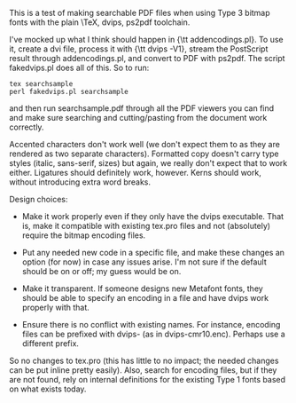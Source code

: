 This is a test of making searchable PDF files when using Type 3 bitmap
fonts with the plain \TeX, dvips, ps2pdf toolchain.

I've mocked up what I think should happen in {\tt addencodings.pl}.
To use it, create a dvi file, process it with {\tt dvips -V1}, stream
the PostScript result through addencodings.pl, and convert to PDF with
ps2pdf.  The script fakedvips.pl does all of this.  So to run:

    tex searchsample
    perl fakedvips.pl searchsample

and then run searchsample.pdf through all the PDF viewers you can find
and make sure searching and cutting/pasting from the document work
correctly.

Accented characters don't work well (we don't expect them to as they
are rendered as two separate characters).  Formatted copy doesn't
carry type styles (italic, sans-serif, sizes) but again, we really
don't expect that to work either.  Ligatures should definitely work,
however.  Kerns should work, without introducing extra word breaks.

Design choices:

* Make it work properly even if they only have the dvips executable.
That is, make it compatible with existing tex.pro files and not
(absolutely) require the bitmap encoding files.

* Put any needed new code in a specific file, and make these changes
an option (for now) in case any issues arise.  I'm not sure if the
default should be on or off; my guess would be on.

* Make it transparent.  If someone designs new Metafont fonts, they
should be able to specify an encoding in a file and have dvips work
properly with that.

* Ensure there is no conflict with existing names.  For instance,
encoding files can be prefixed with dvips- (as in dvips-cmr10.enc).
Perhaps use a different prefix.

So no changes to tex.pro (this has little to no impact; the needed
changes can be put inline pretty easily).  Also, search for encoding
files, but if they are not found, rely on internal definitions for
the existing Type 1 fonts based on what exists today.
